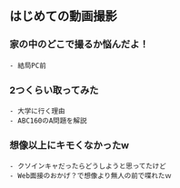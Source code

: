 ## はじめての動画撮影

### 家の中のどこで撮るか悩んだよ！
    - 結局PC前
### 2つくらい取ってみた
    - 大学に行く理由
    - ABC160のA問題を解説
### 想像以上にキモくなかったw
    - クソインキャだったらどうしようと思ってたけど
    - Web面接のおかげ？で想像より無人の前で喋れたｗ